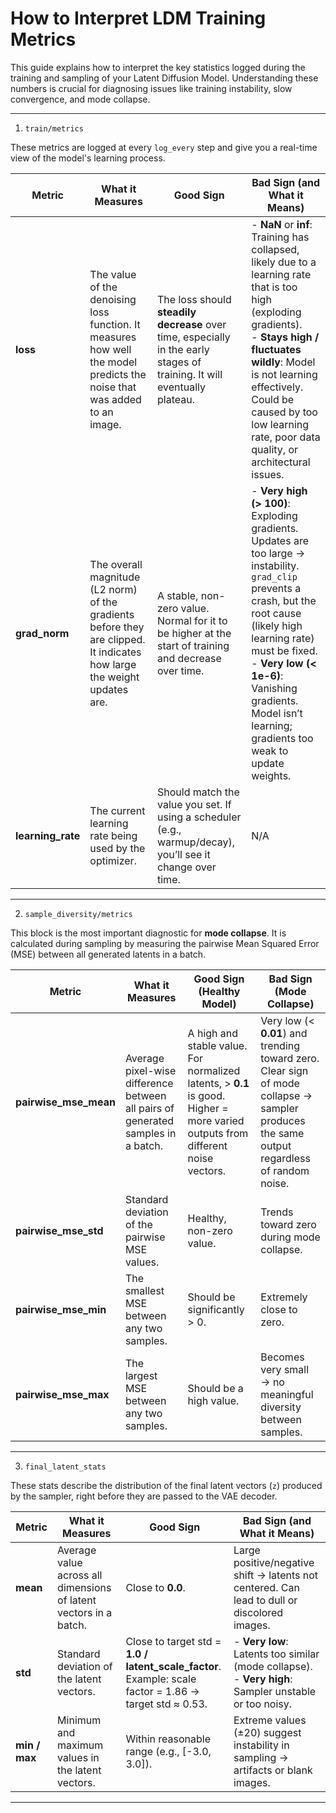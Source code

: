 # How to Interpret LDM Training Metrics

This guide explains how to interpret the key statistics logged during the training and sampling of your Latent Diffusion Model. Understanding these numbers is crucial for diagnosing issues like training instability, slow convergence, and mode collapse.

---

1. `train/metrics`

These metrics are logged at every `log_every` step and give you a real-time view of the model's learning process.

| Metric            | What it Measures                                                                                                         | Good Sign                                                                                                                | Bad Sign (and What it Means)                                                                                                                                                                                                                                                                  |
| ----------------- | ------------------------------------------------------------------------------------------------------------------------ | ------------------------------------------------------------------------------------------------------------------------ | --------------------------------------------------------------------------------------------------------------------------------------------------------------------------------------------------------------------------------------------------------------------------------------------- |
| **loss**          | The value of the denoising loss function. It measures how well the model predicts the noise that was added to an image.  | The loss should **steadily decrease** over time, especially in the early stages of training. It will eventually plateau. | - **NaN** or **inf**: Training has collapsed, likely due to a learning rate that is too high (exploding gradients). <br> - **Stays high / fluctuates wildly**: Model is not learning effectively. Could be caused by too low learning rate, poor data quality, or architectural issues.       |
| **grad_norm**     | The overall magnitude (L2 norm) of the gradients before they are clipped. It indicates how large the weight updates are. | A stable, non-zero value. Normal for it to be higher at the start of training and decrease over time.                    | - **Very high (> 100)**: Exploding gradients. Updates are too large → instability. `grad_clip` prevents a crash, but the root cause (likely high learning rate) must be fixed. <br> - **Very low (< 1e-6)**: Vanishing gradients. Model isn’t learning; gradients too weak to update weights. |
| **learning_rate** | The current learning rate being used by the optimizer.                                                                   | Should match the value you set. If using a scheduler (e.g., warmup/decay), you’ll see it change over time.               | N/A                                                                                                                                                                                                                                                                                           |

---

2. `sample_diversity/metrics`

This block is the most important diagnostic for **mode collapse**. It is calculated during sampling by measuring the pairwise Mean Squared Error (MSE) between all generated latents in a batch.

| Metric                | What it Measures                                                                 | Good Sign (Healthy Model)                                                                                                      | Bad Sign (Mode Collapse)                                                                                                                   |
| --------------------- | -------------------------------------------------------------------------------- | ------------------------------------------------------------------------------------------------------------------------------ | ------------------------------------------------------------------------------------------------------------------------------------------ |
| **pairwise_mse_mean** | Average pixel-wise difference between all pairs of generated samples in a batch. | A high and stable value. For normalized latents, > **0.1** is good. Higher = more varied outputs from different noise vectors. | Very low (< **0.01**) and trending toward zero. Clear sign of mode collapse → sampler produces the same output regardless of random noise. |
| **pairwise_mse_std**  | Standard deviation of the pairwise MSE values.                                   | Healthy, non-zero value.                                                                                                       | Trends toward zero during mode collapse.                                                                                                   |
| **pairwise_mse_min**  | The smallest MSE between any two samples.                                        | Should be significantly > 0.                                                                                                   | Extremely close to zero.                                                                                                                   |
| **pairwise_mse_max**  | The largest MSE between any two samples.                                         | Should be a high value.                                                                                                        | Becomes very small → no meaningful diversity between samples.                                                                              |

---

3. `final_latent_stats`

These stats describe the distribution of the final latent vectors (`z`) produced by the sampler, right before they are passed to the VAE decoder.

| Metric        | What it Measures                                                  | Good Sign                                                                                                   | Bad Sign (and What it Means)                                                                              |
| ------------- | ----------------------------------------------------------------- | ----------------------------------------------------------------------------------------------------------- | --------------------------------------------------------------------------------------------------------- |
| **mean**      | Average value across all dimensions of latent vectors in a batch. | Close to **0.0**.                                                                                           | Large positive/negative shift → latents not centered. Can lead to dull or discolored images.              |
| **std**       | Standard deviation of the latent vectors.                         | Close to target std = **1.0 / latent_scale_factor**. <br> Example: scale factor = 1.86 → target std ≈ 0.53. | - **Very low**: Latents too similar (mode collapse). <br> - **Very high**: Sampler unstable or too noisy. |
| **min / max** | Minimum and maximum values in the latent vectors.                 | Within reasonable range (e.g., [-3.0, 3.0]).                                                                | Extreme values (±20) suggest instability in sampling → artifacts or blank images.                         |

---

